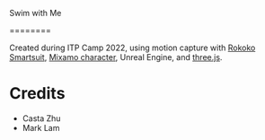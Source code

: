 Swim with Me

========

Created during ITP Camp 2022, using motion capture with [Rokoko Smartsuit](https://www.rokoko.com/), [Mixamo character](https://www.mixamo.com/#/), Unreal Engine, and [three.js](https://threejs.org/).

Credits
========
- Casta Zhu
- Mark Lam